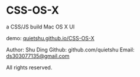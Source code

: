 CSS-OS-X
========

a CSS/JS build Mac OS X UI

demo: [quietshu.github.io/CSS-OS-X](quietshu.github.io/CSS-OS-X)

Author: Shu Ding
Github: github.com/quietshu
Email:  ds303077135@gmail.com

All rights reserved.
